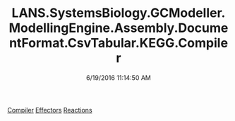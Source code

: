 ﻿---
title: LANS.SystemsBiology.GCModeller.ModellingEngine.Assembly.DocumentFormat.CsvTabular.KEGG.Compiler
date: 6/19/2016 11:14:50 AM
---

[Compiler](T-LANS.SystemsBiology.GCModeller.ModellingEngine.Assembly.DocumentFormat.CsvTabular.KEGG.Compiler.Compiler.html)
[Effectors](T-LANS.SystemsBiology.GCModeller.ModellingEngine.Assembly.DocumentFormat.CsvTabular.KEGG.Compiler.Effectors.html)
[Reactions](T-LANS.SystemsBiology.GCModeller.ModellingEngine.Assembly.DocumentFormat.CsvTabular.KEGG.Compiler.Reactions.html)
